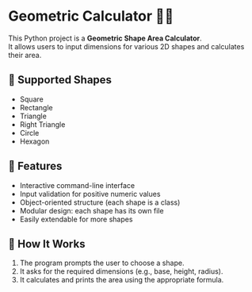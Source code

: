 # Geometric Calculator 🧮📐

This Python project is a **Geometric Shape Area Calculator**.  
It allows users to input dimensions for various 2D shapes and calculates their area.

## 📌 Supported Shapes

- Square
- Rectangle
- Triangle
- Right Triangle
- Circle
- Hexagon

## 🚀 Features

- Interactive command-line interface
- Input validation for positive numeric values
- Object-oriented structure (each shape is a class)
- Modular design: each shape has its own file
- Easily extendable for more shapes

## 🧠 How It Works

1. The program prompts the user to choose a shape.
2. It asks for the required dimensions (e.g., base, height, radius).
3. It calculates and prints the area using the appropriate formula.
